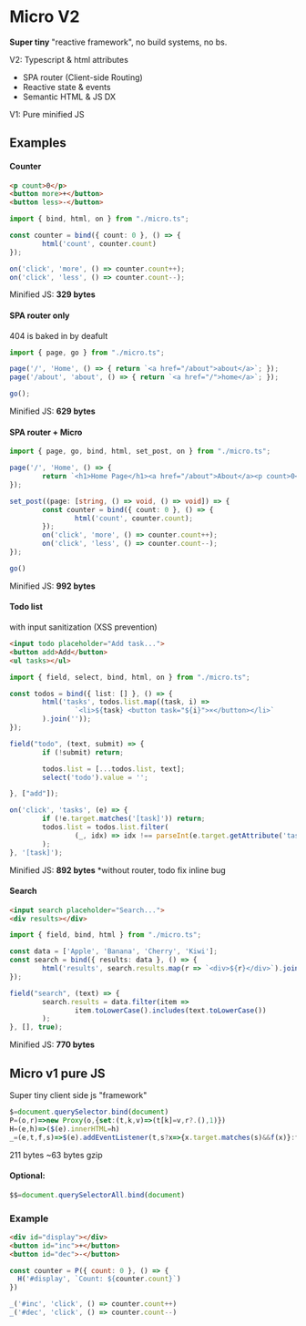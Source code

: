 # Micro V2
**Super tiny** "reactive framework", no build systems, no bs.

V2: Typescript & html attributes
- SPA router (Client-side Routing)
- Reactive state & events
- Semantic HTML & JS DX

V1: Pure minified JS

## Examples
#### Counter
```html
<p count>0</p>
<button more>+</button>
<button less>-</button>
```

```ts
import { bind, html, on } from "./micro.ts";

const counter = bind({ count: 0 }, () => {
        html('count', counter.count)
});

on('click', 'more', () => counter.count++);
on('click', 'less', () => counter.count--);
```

Minified JS: **329 bytes**

#### SPA router only
404 is baked in by deafult
```ts
import { page, go } from "./micro.ts";

page('/', 'Home', () => { return `<a href="/about">about</a>`; });
page('/about', 'about', () => { return `<a href="/">home</a>`; });

go();
```
Minified JS: **629 bytes**

#### SPA router + Micro
```ts
import { page, go, bind, html, set_post, on } from "./micro.ts";

page('/', 'Home', () => {
        return `<h1>Home Page</h1><a href="/about">About</a><p count>0</p><button more>+</button><button less>-</button>`;
});

set_post((page: [string, () => void, () => void]) => {
        const counter = bind({ count: 0 }, () => {
                html('count', counter.count);
        });
        on('click', 'more', () => counter.count++);
        on('click', 'less', () => counter.count--);
});

go()
```

Minified JS: **992 bytes**

#### Todo list
with input sanitization (XSS prevention)
```html
<input todo placeholder="Add task...">
<button add>Add</button>
<ul tasks></ul>
```

```ts
import { field, select, bind, html, on } from "./micro.ts";

const todos = bind({ list: [] }, () => {
        html('tasks', todos.list.map((task, i) =>
                `<li>${task} <button task="${i}">×</button></li>`
        ).join(''));
});

field("todo", (text, submit) => {
        if (!submit) return;

        todos.list = [...todos.list, text];
        select('todo').value = '';

}, ["add"]);

on('click', 'tasks', (e) => {
        if (!e.target.matches('[task]')) return;
        todos.list = todos.list.filter(
                (_, idx) => idx !== parseInt(e.target.getAttribute('task'))
        );
}, '[task]');
```

Minified JS: **892 bytes** *without router, todo fix inline bug

#### Search
```html
<input search placeholder="Search...">
<div results></div>
```

```ts
import { field, bind, html } from "./micro.ts";

const data = ['Apple', 'Banana', 'Cherry', 'Kiwi'];
const search = bind({ results: data }, () => {
        html('results', search.results.map(r => `<div>${r}</div>`).join(''));
});

field("search", (text) => {
        search.results = data.filter(item =>
                item.toLowerCase().includes(text.toLowerCase())
        );
}, [], true);
```

Minified JS: **770 bytes**

## Micro v1 pure JS
Super tiny client side js "framework"
```js
$=document.querySelector.bind(document)
P=(o,r)=>new Proxy(o,{set:(t,k,v)=>(t[k]=v,r?.(),1)})
H=(e,h)=>($(e).innerHTML=h)
_=(e,t,f,s)=>$(e).addEventListener(t,s?x=>{x.target.matches(s)&&f(x)}:f)
```
211 bytes ~63 bytes gzip


#### Optional:
```js
$$=document.querySelectorAll.bind(document)
```

### Example
```html
<div id="display"></div>
<button id="inc">+</button>
<button id="dec">-</button>
```

```js
const counter = P({ count: 0 }, () => {
  H('#display', `Count: ${counter.count}`)
})

_('#inc', 'click', () => counter.count++)
_('#dec', 'click', () => counter.count--)
```
